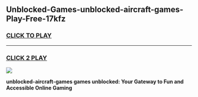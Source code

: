 
## Unblocked-Games-unblocked-aircraft-games-Play-Free-17kfz
<h3>
<a href="https://premium76.site?title=unblocked-aircraft-games&ref=23A">CLICK TO PLAY</a></h3>
<hr>

<h3>
<a href="https://premium76.site?title=unblocked-aircraft-games&ref=23A">CLICK 2 PLAY</a>
  
</h3>

<a href="https://premium76.site?title=unblocked-aircraft-games&ref=23A"><img src="https://clearcache.store/games.png"></a>


**unblocked-aircraft-games games unblocked: Your Gateway to Fun and Accessible Online Gaming**
